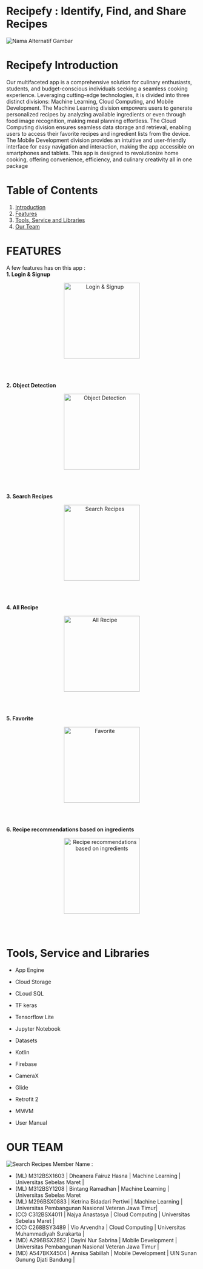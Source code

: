 # Recipefy : Identify, Find, and Share Recipes #

![Nama Alternatif Gambar](https://storage.googleapis.com/recipefy-407103.appspot.com/images/profile/1.png)

# Recipefy Introduction
Our multifaceted app is a comprehensive solution for culinary enthusiasts, students, and budget-conscious individuals seeking a seamless cooking experience. Leveraging cutting-edge technologies, it is divided into three distinct divisions: Machine Learning, Cloud Computing, and Mobile Development. The Machine Learning division empowers users to generate personalized recipes by analyzing available ingredients or even through food image recognition, making meal planning effortless. The Cloud Computing division ensures seamless data storage and retrieval, enabling users to access their favorite recipes and ingredient lists from the device. The Mobile Development division provides an intuitive and user-friendly interface for easy navigation and interaction, making the app accessible on smartphones and tablets. This app is designed to revolutionize home cooking, offering convenience, efficiency, and culinary creativity all in one package

# Table of Contents
1. [Introduction](#introduction)
2. [Features](#features)
3. [Tools, Service and Libraries](#tools-service-and-libraries)
4. [Our Team](#our-team)
  
# FEATURES
A few features has on this app : <br>
**1. Login & Signup** <br>
<p align="center">
  <img src="https://storage.googleapis.com/recipefy-407103.appspot.com/images/profile/login.png" alt="Login & Signup" width="200">
</p>
<br><br>

**2. Object Detection** <br>
<p align="center">
  <img src="https://storage.googleapis.com/recipefy-407103.appspot.com/images/profile/objectDetection.png" alt="Object Detection" width="200">
</p>
<br><br>

**3. Search Recipes** <br>
<p align="center">
  <img src="https://storage.googleapis.com/recipefy-407103.appspot.com/images/profile/search.png" alt="Search Recipes" width="200">
</p>
<br><br>

**4. All Recipe** <br>
<p align="center">
  <img src="https://storage.googleapis.com/recipefy-407103.appspot.com/images/profile/allrecipe.png" alt="All Recipe" width="200">
</p>
<br><br>

**5. Favorite** <br>
<p align="center">
  <img src="https://storage.googleapis.com/recipefy-407103.appspot.com/images/profile/favorite.png" alt="Favorite" width="200">
</p>
<br><br>

**6. Recipe recommendations based on ingredients** <br>
<p align="center">
  <img src="https://storage.googleapis.com/recipefy-407103.appspot.com/images/profile/ingredients.png" alt="Recipe recommendations based on ingredients" width="200">
</p>
<br><br>


# Tools, Service and Libraries
* App Engine
* Cloud Storage
* CLoud SQL
* TF keras
* Tensorflow Lite
* Jupyter Notebook
* Datasets
* Kotlin
* Firebase
* CameraX
* Glide
* Retrofit 2  
* MMVM

* User Manual

# OUR TEAM
![Search Recipes](https://storage.googleapis.com/recipefy-407103.appspot.com/images/profile/team.png)
Member Name :
* (ML) M312BSX1603 | Dheanera Fairuz Hasna | Machine Learning | Universitas Sebelas Maret |
* (ML) M312BSY1208 | Bintang Ramadhan | Machine Learning | Universitas Sebelas Maret 
* (ML) M296BSX0883 | Ketrina Bidadari Pertiwi | Machine Learning | Universitas Pembangunan Nasional Veteran Jawa Timur|
* (CC) C312BSX4011 | Najya Anastasya | Cloud Computing | Universitas Sebelas Maret |
* (CC) C268BSY3489 | Vio Arvendha | Cloud Computing | Universitas Muhammadiyah Surakarta |
* (MD) A296BSX2852 | Dayini Nur Sabrina | Mobile Development | Universitas Pembangunan Nasional Veteran Jawa Timur |
* (MD) A547BKX4504 | Annisa Sabillah | Mobile Development | UIN Sunan Gunung Djati Bandung |
